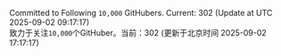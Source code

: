 Committed to Following `10,000` GitHubers. Current: <!-- FOLLOWING_COUNT -->302<!-- FOLLOWING_COUNT --> (Update at UTC <!-- LAST_UPDATED -->2025-09-02 09:17:17<!-- LAST_UPDATED -->)<br>
致力于关注`10,000`个GitHuber。当前：<!-- FOLLOWING_COUNT -->302<!-- FOLLOWING_COUNT --> (更新于北京时间 <!-- LAST_UPDATED_CST -->2025-09-02 17:17:17<!-- LAST_UPDATED_CST -->)
